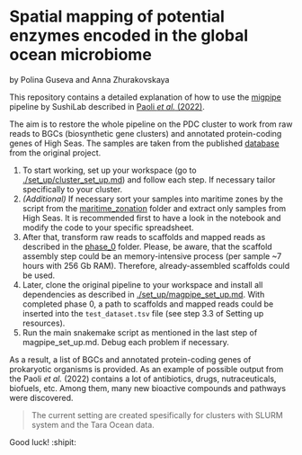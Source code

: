 # Spatial mapping of potential enzymes encoded in the global ocean microbiome 
by Polina Guseva and Anna Zhurakovskaya


This repository contains a detailed explanation of how to use the [migpipe](https://github.com/SushiLab/magpipe) pipeline by SushiLab described in [Paoli _et al._ (2022)](https://www.nature.com/articles/s41586-022-04862-3).


The aim is to restore the whole pipeline on the PDC cluster to work from raw reads to BGCs (biosynthetic gene clusters) and annotated protein-coding genes of High Seas. The samples are taken from the published [database](https://www.microbiomics.io/ocean/supp_info/) from the original project.


1. To start working, set up your workspace (go to [./set_up/cluster_set_up.md](https://github.com/GusevaPolina/FreeMetagenomics/tree/main/set_up/cluster_set_up.md)) and follow each step. If necessary tailor specifically to your cluster. 
3. _(Additional)_ If necessary sort your samples into maritime zones by the script from the [maritime_zonation](https://github.com/GusevaPolina/FreeMetagenomics/tree/main/maritime_zonation) folder and extract only samples from High Seas. It is recommended first to have a look in the notebook and modify the code to your specific spreadsheet.
4. After that, transform raw reads to scaffolds and mapped reads as described in the [phase_0](https://github.com/GusevaPolina/FreeMetagenomics/tree/main/phase_0) folder. Please, be aware, that the scaffold assembly step could be an memory-intensive process (per sample ~7 hours with 256 Gb RAM). Therefore, already-assembled scaffolds could be used.
5. Later, clone the original pipeline to your workspace and install all dependencies as described in [./set_up/magpipe_set_up.md](https://github.com/GusevaPolina/FreeMetagenomics/tree/main/set_up/magpipe_set_up.md). With completed phase 0, a path to scaffolds and mapped reads could be inserted into the `test_dataset.tsv` file (see step 3.3 of Setting up resources).
6. Run the main snakemake script as mentioned in the last step of magpipe_set_up.md. Debug each problem if necessary.


As a result, a list of BGCs and annotated protein-coding genes of prokaryotic organisms is provided. As an example of possible output from the Paoli _et al._ (2022) contains a lot of antibiotics, drugs, nutraceuticals, biofuels, etc. Among them, many new bioactive compounds and pathways were discovered.

> The current setting are created spesifically for clusters with SLURM system and the Tara Ocean data.

Good luck! :shipit:
